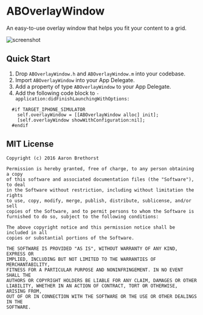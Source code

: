 # ABOverlayWindow

An easy-to-use overlay window that helps you fit your content to a grid.

![screenshot](https://raw.github.com/aaronbrethorst/ABOverlayWindow/master/screenshot.png)

## Quick Start

1. Drop `ABOverlayWindow.h` and `ABOverlayWindow.m` into your codebase.
2. Import `ABOverlayWindow` into your App Delegate.
3. Add a property of type `ABOverlayWindow` to your App Delegate.
4. Add the following code block to `-application:didFinishLaunchingWithOptions:`

```
  #if TARGET_IPHONE_SIMULATOR
    self.overlayWindow = [[ABOverlayWindow alloc] init];
    [self.overlayWindow showWithConfiguration:nil];
  #endif
```

## MIT License

    Copyright (c) 2016 Aaron Brethorst

    Permission is hereby granted, free of charge, to any person obtaining a copy
    of this software and associated documentation files (the "Software"), to deal
    in the Software without restriction, including without limitation the rights
    to use, copy, modify, merge, publish, distribute, sublicense, and/or sell
    copies of the Software, and to permit persons to whom the Software is
    furnished to do so, subject to the following conditions:

    The above copyright notice and this permission notice shall be included in all
    copies or substantial portions of the Software.

    THE SOFTWARE IS PROVIDED "AS IS", WITHOUT WARRANTY OF ANY KIND, EXPRESS OR
    IMPLIED, INCLUDING BUT NOT LIMITED TO THE WARRANTIES OF MERCHANTABILITY,
    FITNESS FOR A PARTICULAR PURPOSE AND NONINFRINGEMENT. IN NO EVENT SHALL THE
    AUTHORS OR COPYRIGHT HOLDERS BE LIABLE FOR ANY CLAIM, DAMAGES OR OTHER
    LIABILITY, WHETHER IN AN ACTION OF CONTRACT, TORT OR OTHERWISE, ARISING FROM,
    OUT OF OR IN CONNECTION WITH THE SOFTWARE OR THE USE OR OTHER DEALINGS IN THE
    SOFTWARE.
